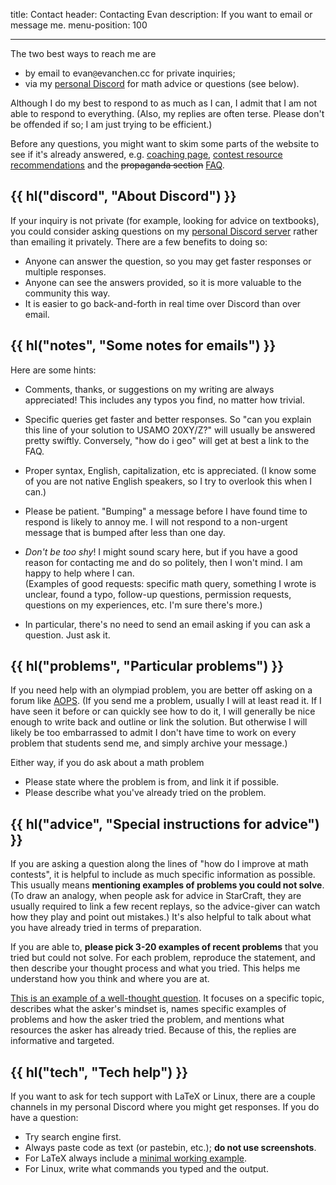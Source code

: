 title: Contact
header: Contacting Evan
description: If you want to email or message me.
menu-position: 100

---

The two best ways to reach me are

- by email to $\text{evan}\texttt{@}\text{evanchen}{.}\text{cc}$ for private inquiries;
- via my [personal Discord](discord.html) for math advice or questions (see below).

Although I do my best to respond to as much as I can,
I admit that I am not able to respond to everything.
(Also, my replies are often terse.
Please don't be offended if so; I am just trying to be efficient.)

Before any questions, you might want to skim some parts of the website
to see if it's already answered, e.g.
[coaching page](otis.html),
[contest resource recommendations](recommend.html)
and the <del>propaganda section</del> [FAQ](faqs.html).

## {{ hl("discord", "About Discord") }}

If your inquiry is not private (for example, looking for advice on textbooks),
you could consider asking questions on my
[personal Discord server](discord.html)
rather than emailing it privately.
There are a few benefits to doing so:

- Anyone can answer the question,
  so you may get faster responses or multiple responses.
- Anyone can see the answers provided,
  so it is more valuable to the community this way.
- It is easier to go back-and-forth in real time
  over Discord than over email.

## {{ hl("notes", "Some notes for emails") }}

Here are some hints:

- Comments, thanks, or suggestions on my writing are always appreciated!
  This includes any typos you find, no matter how trivial.

- Specific queries get faster and better responses.
  So "can you explain this line of your solution to USAMO 20XY/Z?"
  will usually be answered pretty swiftly.
  Conversely, "how do i geo" will get at best a link to the FAQ.

- Proper syntax, English, capitalization, etc is appreciated.
  (I know some of you are not native English speakers,
  so I try to overlook this when I can.)

- Please be patient. "Bumping" a message before
  I have found time to respond is likely to annoy me.
  I will not respond to a non-urgent message
  that is bumped after less than one day.

- *Don't be too shy*! I might sound scary here,
  but if you have a good reason for contacting me
  and do so politely, then I won't mind.
  I am happy to help where I can. <br>
  (Examples of good requests: specific math query,
  something I wrote is unclear, found a typo,
  follow-up questions, permission requests,
  questions on my experiences, etc. I'm sure there's more.)

- In particular, there's no need to send an email
  asking if you can ask a question. Just ask it.

## {{ hl("problems", "Particular problems") }}

If you need help with an olympiad problem,
you are better off asking on a forum like [AOPS](https://www.aops.com).
(If you send me a problem, usually I will at least read it.
If I have seen it before or can quickly see how to do it,
I will generally be nice enough to write back and outline or link the solution.
But otherwise I will likely be too embarrassed to admit I don't have time to
work on every problem that students send me, and simply archive your message.)

Either way, if you do ask about a math problem

- Please state where the problem is from, and link it if possible.
- Please describe what you've already tried on the problem.

## {{ hl("advice", "Special instructions for advice") }}

If you are asking a question along the lines of "how do I improve at math contests",
it is helpful to include as much specific information as possible.
This usually means **mentioning examples of problems you could not solve**.
(To draw an analogy, when people ask for advice in StarCraft,
they are usually required to link a few recent replays,
so the advice-giver can watch how they play and point out mistakes.)
It's also helpful to talk about what you have already tried
in terms of preparation.

If you are able to, **please pick 3-20 examples of recent problems**
that you tried but could not solve.
For each problem, reproduce the statement,
and then describe your thought process and what you tried.
This helps me understand how you think and where you are at.

[This is an example of a well-thought question](https://aops.com/community/p15430373).
It focuses on a specific topic, describes what the asker's mindset is,
names specific examples of problems and how the asker tried the problem,
and mentions what resources the asker has already tried.
Because of this, the replies are informative and targeted.

## {{ hl("tech", "Tech help") }}

If you want to ask for tech support with LaTeX or Linux, there are a couple
channels in my personal Discord where you might get responses.
If you do have a question:

- Try search engine first.
- Always paste code as text (or pastebin, etc.); **do not use screenshots**.
- For LaTeX always include a [minimal working example](https://www.texfaq.org/FAQ-minxampl).
- For Linux, write what commands you typed and the output.

